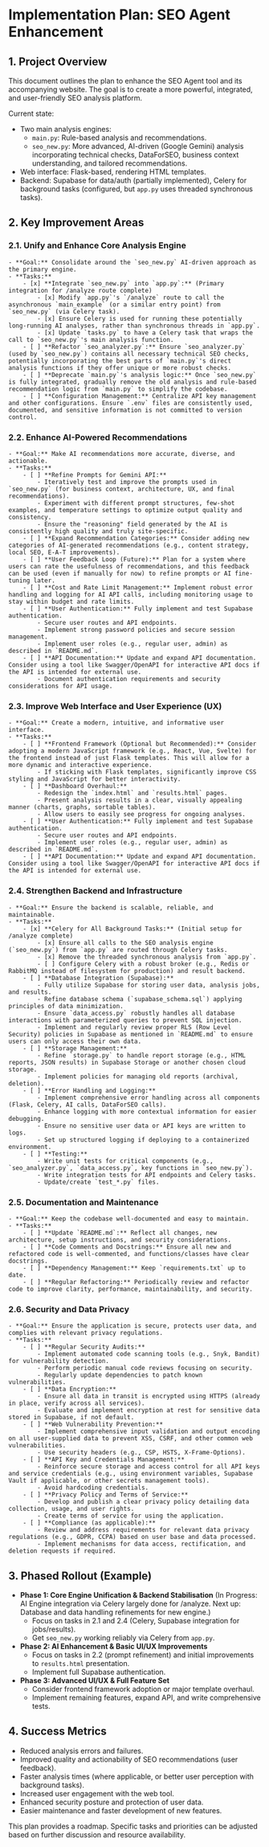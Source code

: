 # Implementation Plan: SEO Agent Enhancement

## 1. Project Overview

This document outlines the plan to enhance the SEO Agent tool and its accompanying website. The goal is to create a more powerful, integrated, and user-friendly SEO analysis platform.

Current state:
- Two main analysis engines:
    - `main.py`: Rule-based analysis and recommendations.
    - `seo_new.py`: More advanced, AI-driven (Google Gemini) analysis incorporating technical checks, DataForSEO, business context understanding, and tailored recommendations.
- Web interface: Flask-based, rendering HTML templates.
- Backend: Supabase for data/auth (partially implemented), Celery for background tasks (configured, but `app.py` uses threaded synchronous tasks).

## 2. Key Improvement Areas

### 2.1. Unify and Enhance Core Analysis Engine
    - **Goal:** Consolidate around the `seo_new.py` AI-driven approach as the primary engine.
    - **Tasks:**
        - [x] **Integrate `seo_new.py` into `app.py`:** (Primary integration for /analyze route complete)
            - [x] Modify `app.py`'s `/analyze` route to call the asynchronous `main_example` (or a similar entry point) from `seo_new.py` (via Celery task).
            - [x] Ensure Celery is used for running these potentially long-running AI analyses, rather than synchronous threads in `app.py`.
            - [x] Update `tasks.py` to have a Celery task that wraps the call to `seo_new.py`'s main analysis function.
        - [ ] **Refactor `seo_analyzer.py`:** Ensure `seo_analyzer.py` (used by `seo_new.py`) contains all necessary technical SEO checks, potentially incorporating the best parts of `main.py`'s direct analysis functions if they offer unique or more robust checks.
        - [ ] **Deprecate `main.py`'s analysis logic:** Once `seo_new.py` is fully integrated, gradually remove the old analysis and rule-based recommendation logic from `main.py` to simplify the codebase.
        - [ ] **Configuration Management:** Centralize API key management and other configurations. Ensure `.env` files are consistently used, documented, and sensitive information is not committed to version control.

### 2.2. Enhance AI-Powered Recommendations
    - **Goal:** Make AI recommendations more accurate, diverse, and actionable.
    - **Tasks:**
        - [ ] **Refine Prompts for Gemini API:**
            - Iteratively test and improve the prompts used in `seo_new.py` (for business context, architecture, UX, and final recommendations).
            - Experiment with different prompt structures, few-shot examples, and temperature settings to optimize output quality and consistency.
            - Ensure the "reasoning" field generated by the AI is consistently high quality and truly site-specific.
        - [ ] **Expand Recommendation Categories:** Consider adding new categories of AI-generated recommendations (e.g., content strategy, local SEO, E-A-T improvements).
        - [ ] **User Feedback Loop (Future):** Plan for a system where users can rate the usefulness of recommendations, and this feedback can be used (even if manually for now) to refine prompts or AI fine-tuning later.
        - [ ] **Cost and Rate Limit Management:** Implement robust error handling and logging for AI API calls, including monitoring usage to stay within budget and rate limits.
        - [ ] **User Authentication:** Fully implement and test Supabase authentication.
            - Secure user routes and API endpoints.
            - Implement strong password policies and secure session management.
            - Implement user roles (e.g., regular user, admin) as described in `README.md`.
        - [ ] **API Documentation:** Update and expand API documentation. Consider using a tool like Swagger/OpenAPI for interactive API docs if the API is intended for external use.
            - Document authentication requirements and security considerations for API usage.

### 2.3. Improve Web Interface and User Experience (UX)
    - **Goal:** Create a modern, intuitive, and informative user interface.
    - **Tasks:**
        - [ ] **Frontend Framework (Optional but Recommended):** Consider adopting a modern JavaScript framework (e.g., React, Vue, Svelte) for the frontend instead of just Flask templates. This will allow for a more dynamic and interactive experience.
            - If sticking with Flask templates, significantly improve CSS styling and JavaScript for better interactivity.
        - [ ] **Dashboard Overhaul:**
            - Redesign the `index.html` and `results.html` pages.
            - Present analysis results in a clear, visually appealing manner (charts, graphs, sortable tables).
            - Allow users to easily see progress for ongoing analyses.
        - [ ] **User Authentication:** Fully implement and test Supabase authentication.
            - Secure user routes and API endpoints.
            - Implement user roles (e.g., regular user, admin) as described in `README.md`.
        - [ ] **API Documentation:** Update and expand API documentation. Consider using a tool like Swagger/OpenAPI for interactive API docs if the API is intended for external use.

### 2.4. Strengthen Backend and Infrastructure
    - **Goal:** Ensure the backend is scalable, reliable, and maintainable.
    - **Tasks:**
        - [x] **Celery for All Background Tasks:** (Initial setup for /analyze complete)
            - [x] Ensure all calls to the SEO analysis engine (`seo_new.py`) from `app.py` are routed through Celery tasks.
            - [x] Remove the threaded synchronous analysis from `app.py`.
            - [ ] Configure Celery with a robust broker (e.g., Redis or RabbitMQ instead of filesystem for production) and result backend.
        - [ ] **Database Integration (Supabase):**
            - Fully utilize Supabase for storing user data, analysis jobs, and results.
            - Refine database schema (`supabase_schema.sql`) applying principles of data minimization.
            - Ensure `data_access.py` robustly handles all database interactions with parameterized queries to prevent SQL injection.
            - Implement and regularly review proper RLS (Row Level Security) policies in Supabase as mentioned in `README.md` to ensure users can only access their own data.
        - [ ] **Storage Management:**
            - Refine `storage.py` to handle report storage (e.g., HTML reports, JSON results) in Supabase Storage or another chosen cloud storage.
            - Implement policies for managing old reports (archival, deletion).
        - [ ] **Error Handling and Logging:**
            - Implement comprehensive error handling across all components (Flask, Celery, AI calls, DataForSEO calls).
            - Enhance logging with more contextual information for easier debugging.
            - Ensure no sensitive user data or API keys are written to logs.
            - Set up structured logging if deploying to a containerized environment.
        - [ ] **Testing:**
            - Write unit tests for critical components (e.g., `seo_analyzer.py`, `data_access.py`, key functions in `seo_new.py`).
            - Write integration tests for API endpoints and Celery tasks.
            - Update/create `test_*.py` files.

### 2.5. Documentation and Maintenance
    - **Goal:** Keep the codebase well-documented and easy to maintain.
    - **Tasks:**
        - [ ] **Update `README.md`:** Reflect all changes, new architecture, setup instructions, and security considerations.
        - [ ] **Code Comments and Docstrings:** Ensure all new and refactored code is well-commented, and functions/classes have clear docstrings.
        - [ ] **Dependency Management:** Keep `requirements.txt` up to date.
        - [ ] **Regular Refactoring:** Periodically review and refactor code to improve clarity, performance, maintainability, and security.

### 2.6. Security and Data Privacy
    - **Goal:** Ensure the application is secure, protects user data, and complies with relevant privacy regulations.
    - **Tasks:**
        - [ ] **Regular Security Audits:**
            - Implement automated code scanning tools (e.g., Snyk, Bandit) for vulnerability detection.
            - Perform periodic manual code reviews focusing on security.
            - Regularly update dependencies to patch known vulnerabilities.
        - [ ] **Data Encryption:**
            - Ensure all data in transit is encrypted using HTTPS (already in place, verify across all services).
            - Evaluate and implement encryption at rest for sensitive data stored in Supabase, if not default.
        - [ ] **Web Vulnerability Prevention:**
            - Implement comprehensive input validation and output encoding on all user-supplied data to prevent XSS, CSRF, and other common web vulnerabilities.
            - Use security headers (e.g., CSP, HSTS, X-Frame-Options).
        - [ ] **API Key and Credentials Management:**
            - Reinforce secure storage and access control for all API keys and service credentials (e.g., using environment variables, Supabase Vault if applicable, or other secrets management tools).
            - Avoid hardcoding credentials.
        - [ ] **Privacy Policy and Terms of Service:**
            - Develop and publish a clear privacy policy detailing data collection, usage, and user rights.
            - Create terms of service for using the application.
        - [ ] **Compliance (as applicable):**
            - Review and address requirements for relevant data privacy regulations (e.g., GDPR, CCPA) based on user base and data processed.
            - Implement mechanisms for data access, rectification, and deletion requests if required.

## 3. Phased Rollout (Example)

- **Phase 1: Core Engine Unification & Backend Stabilisation** (In Progress: AI Engine integration via Celery largely done for /analyze. Next up: Database and data handling refinements for new engine.)
    - Focus on tasks in 2.1 and 2.4 (Celery, Supabase integration for jobs/results).
    - Get `seo_new.py` working reliably via Celery from `app.py`.
- **Phase 2: AI Enhancement & Basic UI/UX Improvements**
    - Focus on tasks in 2.2 (prompt refinement) and initial improvements to `results.html` presentation.
    - Implement full Supabase authentication.
- **Phase 3: Advanced UI/UX & Full Feature Set**
    - Consider frontend framework adoption or major template overhaul.
    - Implement remaining features, expand API, and write comprehensive tests.

## 4. Success Metrics

- Reduced analysis errors and failures.
- Improved quality and actionability of SEO recommendations (user feedback).
- Faster analysis times (where applicable, or better user perception with background tasks).
- Increased user engagement with the web tool.
- Enhanced security posture and protection of user data.
- Easier maintenance and faster development of new features.

This plan provides a roadmap. Specific tasks and priorities can be adjusted based on further discussion and resource availability. 